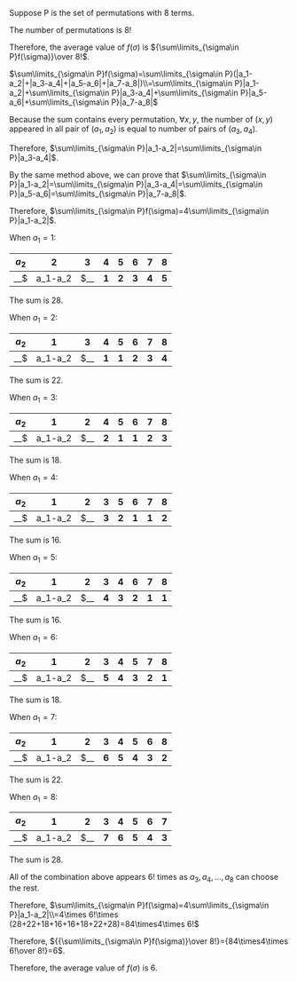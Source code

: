 Suppose P is the set of permutations with 8 terms.

The number of permutations is $8!$

Therefore, the average value of $f(\sigma)$ is ${\sum\limits_{\sigma\in P}f(\sigma)}\over 8!$.

$\sum\limits_{\sigma\in P}f(\sigma)=\sum\limits_{\sigma\in P}(|a_1-a_2|+|a_3-a_4|+|a_5-a_6|+|a_7-a_8|)\\=\sum\limits_{\sigma\in P}|a_1-a_2|+\sum\limits_{\sigma\in P}|a_3-a_4|+\sum\limits_{\sigma\in P}|a_5-a_6|+\sum\limits_{\sigma\in P}|a_7-a_8|$

Because the sum contains every permutation,  $\forall x,y$, the number of $(x,y)$ appeared in all pair of $(a_1,a_2)$ is equal to number of pairs of $(a_3,a_4)$.

Therefore, $\sum\limits_{\sigma\in P}|a_1-a_2|=\sum\limits_{\sigma\in P}|a_3-a_4|$.

By the same method above, we can prove that $\sum\limits_{\sigma\in P}|a_1-a_2|=\sum\limits_{\sigma\in P}|a_3-a_4|=\sum\limits_{\sigma\in P}|a_5-a_6|=\sum\limits_{\sigma\in P}|a_7-a_8|$.

Therefore, $\sum\limits_{\sigma\in P}f(\sigma)=4\sum\limits_{\sigma\in P}|a_1-a_2|$.

When $a_1=1$:

| $a_2$           | 2     | 3     | 4     | 5     | 6     | 7     | 8     |
| --------------- | ----- | ----- | ----- | ----- | ----- | ----- | ----- |
| __$|a_1-a_2|$__ | **1** | **2** | **3** | **4** | **5** | **6** | **7** |

The sum is 28.

When $a_1=2$:

| $a_2$           | 1     | 3     | 4     | 5     | 6     | 7     | 8     |
| --------------- | ----- | ----- | ----- | ----- | ----- | ----- | ----- |
| __$|a_1-a_2|$__ | **1** | **1** | **2** | **3** | **4** | **5** | **6** |

The sum is 22.

When $a_1=3$:

| $a_2$           | 1     | 2     | 4     | 5     | 6     | 7     | 8     |
| --------------- | ----- | ----- | ----- | ----- | ----- | ----- | ----- |
| __$|a_1-a_2|$__ | **2** | **1** | **1** | **2** | **3** | **4** | **5** |

The sum is 18.

When $a_1=4$:

| $a_2$           | 1     | 2     | 3     | 5     | 6     | 7     | 8     |
| --------------- | ----- | ----- | ----- | ----- | ----- | ----- | ----- |
| __$|a_1-a_2|$__ | **3** | **2** | **1** | **1** | **2** | **3** | **4** |

The sum is 16.

When $a_1=5$:

| $a_2$           | 1     | 2     | 3     | 4     | 6     | 7     | 8     |
| --------------- | ----- | ----- | ----- | ----- | ----- | ----- | ----- |
| __$|a_1-a_2|$__ | **4** | **3** | **2** | **1** | **1** | **2** | **3** |

The sum is 16.

When $a_1=6$:

| $a_2$           | 1     | 2     | 3     | 4     | 5     | 7     | 8     |
| --------------- | ----- | ----- | ----- | ----- | ----- | ----- | ----- |
| __$|a_1-a_2|$__ | **5** | **4** | **3** | **2** | **1** | **1** | **2** |

The sum is 18.

When $a_1=7$:

| $a_2$           | 1     | 2     | 3     | 4     | 5     | 6     | 8     |
| --------------- | ----- | ----- | ----- | ----- | ----- | ----- | ----- |
| __$|a_1-a_2|$__ | **6** | **5** | **4** | **3** | **2** | **1** | **1** |

The sum is 22.

When $a_1=8$:

| $a_2$           | 1     | 2     | 3     | 4     | 5     | 6     | 7     |
| --------------- | ----- | ----- | ----- | ----- | ----- | ----- | ----- |
| __$|a_1-a_2|$__ | **7** | **6** | **5** | **4** | **3** | **2** | **1** |

The sum is 28.

All of the combination above appears $6!$ times as $a_3,a_4,...,a_8$ can choose the rest.

Therefore, $\sum\limits_{\sigma\in P}f(\sigma)=4\sum\limits_{\sigma\in P}|a_1-a_2|\\=4\times 6!\times (28+22+18+16+16+18+22+28)=84\times4\times 6!$



Therefore, ${{\sum\limits_{\sigma\in P}f(\sigma)}\over 8!}={84\times4\times 6!\over 8!}=6$.

Therefore, the average value of $f(\sigma)$ is 6.
